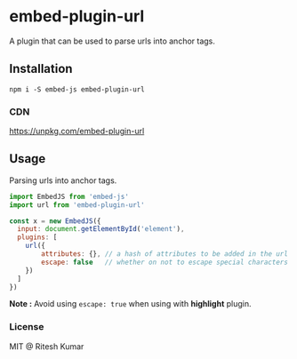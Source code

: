 # embed-plugin-url

A plugin that can be used to parse urls into anchor tags.

## Installation
```
npm i -S embed-js embed-plugin-url
```

### CDN

https://unpkg.com/embed-plugin-url

## Usage
Parsing urls into anchor tags.
```js
import EmbedJS from 'embed-js'
import url from 'embed-plugin-url'

const x = new EmbedJS({
  input: document.getElementById('element'),
  plugins: [
    url({
        attributes: {}, // a hash of attributes to be added in the url
        escape: false   // whether on not to escape special characters in url
    })
  ]
})
```
**Note :** Avoid using `escape: true` when using with **highlight** plugin.

### License
MIT @ Ritesh Kumar